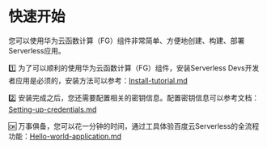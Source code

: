# 快速开始

您可以使用华为云函数计算（FG）组件非常简单、方便地创建、构建、部署Serverless应用。

1️⃣ 为了可以顺利的使用华为云函数计算（FG）组件，安装Serverless Devs开发者应用是必须的，安装方法可以参考：[Install-tutorial.md](./install.md)

2️⃣ 安装完成之后，您还需要配置相关的密钥信息。配置密钥信息可以参考文档：[Setting-up-credentials.md](./config.md)

🆗 万事俱备，您可以花一分钟的时间，通过工具体验百度云Serverless的全流程功能：[Hello-world-application.md](./Hello-world-application.md)

